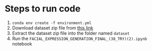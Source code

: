 # Steps to run code

1. `conda env create -f environment.yml`
2. Download dataset zip file from [this link](https://www.kaggle.com/datasets/emeka269/master-class/data)
3. Extract the dataset zip file into the folder named `dataset`
4. Run the `FACIAL_EXPRESSION_GENERATION_FINAL_(38_TRY)(2).ipynb` notebook
